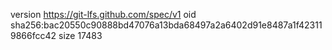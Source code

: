 version https://git-lfs.github.com/spec/v1
oid sha256:bac20550c90888bd47076a13bda68497a2a6402d91e8487a1f423119866fcc42
size 17483
